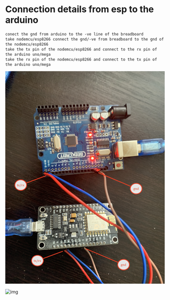 
# Connection details from esp to the arduino 
```
conect the gnd from arduino to the -ve line of the breadboard 
take nodemcu/esp8266 connect the gnd/-ve from breadboard to the gnd of the nodemcu/esp8266
take the tx pin of the nodemcu/esp8266 and connect to the rx pin of the arduino uno/mega
take the rx pin of the nodemcu/esp8266 and connect to the tx pin of the arduino uno/mega

```

![img](../image/con.JPG)

![img](../image/esp-mega-conn.JPG)